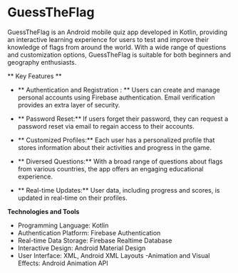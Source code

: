 # GuessTheFlag
GuessTheFlag is an Android mobile quiz app developed in Kotlin, providing an interactive learning experience for users to test and improve their knowledge of flags from around the world. With a wide range of questions and customization options, GuessTheFlag is suitable for both beginners and geography enthusiasts.

** Key Features **
- ** Authentication and Registration : ** Users can create and manage personal accounts using Firebase authentication. Email verification provides an extra layer of security.

- ** Password Reset:** If users forget their password, they can request a password reset via email to regain access to their accounts.

- ** Customized Profiles:** Each user has a personalized profile that stores information about their activities and progress in the game.

- ** Diversed Questions:** With a broad range of questions about flags from various countries, the app offers an engaging educational experience.

- ** Real-time Updates:** User data, including progress and scores, is updated in real-time on their profiles.

**Technologies and Tools**
- Programming Language: Kotlin
- Authentication Platform: Firebase Authentication
- Real-time Data Storage: Firebase Realtime Database
- Interactive Design: Android Material Design
- User Interface: XML, Android XML Layouts
-Animation and Visual Effects: Android Animation API
